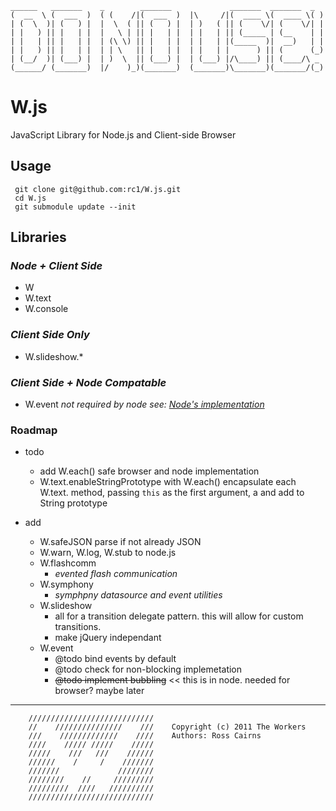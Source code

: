 ```
______   _______    _        _______             _______  _______  _ 
(  __  \ (  ___  )  ( (    /|(  ___  )  |\     /|(  ____ \(  ____ \( )
| (  \  )| (   ) |  |  \  ( || (   ) |  | )   ( || (    \/| (    \/| |
| |   ) || |   | |  |   \ | || |   | |  | |   | || (_____ | (__    | |
| |   | || |   | |  | (\ \) || |   | |  | |   | |(_____  )|  __)   | |
| |   ) || |   | |  | | \   || |   | |  | |   | |      ) || (      (_)
| (__/  )| (___) |  | )  \  || (___) |  | (___) |/\____) || (____/\ _ 
(______/ (_______)  |/    )_)(_______)  (_______)\_______)(_______/(_)
```


# W.js

JavaScript Library for Node.js and Client-side Browser

## Usage

     git clone git@github.com:rc1/W.js.git
     cd W.js
     git submodule update --init

## Libraries

### _Node + Client Side_

* W
* W.text
* W.console

### _Client Side Only_

* W.slideshow.*

### _Client Side + Node Compatable_
* W.event 	_not required by node see: [Node's implementation](http://nodejs.org/docs/v0.4.2/api/events.html )_


### Roadmap

* todo
    * add W.each() safe browser and node implementation
    * W.text.enableStringPrototype with W.each() encapsulate each W.text. method, passing `this` as the first argument, a and add to String prototype

* add
	* W.safeJSON    parse if not already JSON
    * W.warn, W.log, W.stub to node.js
    * W.flashcomm
		* *evented flash communication*
    * W.symphony
        * *symphpny datasource and event utilities*
	* W.slideshow
		* all for a transition delegate pattern. this will allow for custom transitions.
		* make jQuery independant
	* W.event
		* @todo   bind events by default
		* @todo   check for non-blocking implemetation
		* <s>@todo   implement bubbling</s> << this is in node. needed for browser? maybe later

-------------

		////////////////////////////
		//    ///////////////    ///    Copyright (c) 2011 The Workers
		///    /////////////    ////    Authors: Ross Cairns
		////    ///// /////    /////
		/////    ///   ///    //////
		//////    /     /    ///////
		///////             ////////
		////////    //     /////////
		/////////  ////   //////////
		////////////////////////////